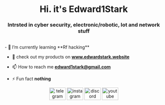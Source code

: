 <h1 align="center">Hi. it's Edward1Stark</h1>
<h3 align="center">Intrsted in cyber security, electronic/robotic, Iot and network stuff </h3>
<br>
- 🌱 I’m currently learning **Rf hacking**
  
- 👾 check out my products on **www.edwardstark.website**
  
- 📫 How to reach me **edward1stark@gmail.com**

- ⚡ Fun fact **nothing**


<div align="center">
  <a href="https://t.me/Edward1Stark" target="_blank" style="text-decoration: none;">
    <img src="https://raw.githubusercontent.com/maurodesouza/profile-readme-generator/master/src/assets/icons/social/telegram/default.svg" width="52" height="40" alt="telegram logo" />
  </a>
  <a href="https://instagram.com/edward1stark/" target="_blank" style="text-decoration: none;">
    <img src="https://raw.githubusercontent.com/maurodesouza/profile-readme-generator/master/src/assets/icons/social/instagram/default.svg" width="52" height="40" alt="instagram logo" />
  </a>
  <a href="#" target="_blank" style="text-decoration: none;">
  <img src="https://raw.githubusercontent.com/maurodesouza/profile-readme-generator/master/src/assets/icons/social/discord/default.svg" width="52" height="40" alt="discord logo" />
    </a>
  <a href="https://www.youtube.com/@Edward1Stark" target="_blank" style="text-decoration: none;">
    <img src="https://raw.githubusercontent.com/maurodesouza/profile-readme-generator/master/src/assets/icons/social/youtube/default.svg" width="52" height="40" alt="youtube logo" />
  </a>
</div>
